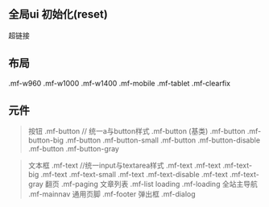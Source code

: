 ## 全局ui 初始化(reset)
超链接


## 布局
.mf-w960
.mf-w1000
.mf-w1400
.mf-mobile
.mf-tablet
.mf-clearfix

## 元件
> 按钮 .mf-button // 统一a与button样式
    .mf-button (基类)
    .mf-button .mf-button-big
    .mf-button .mf-button-small
    .mf-button .mf-button-disable
    .mf-button .mf-button-gray

> 文本框 .mf-text //统一input与textarea样式
    .mf-text
    .mf-text .mf-text-big
    .mf-text .mf-text-small
    .mf-text .mf-text-disable
    .mf-text .mf-text-gray
> 翻页 .mf-paging
> 文章列表 .mf-list
> loading .mf-loading
> 全站主导航 .mf-mainnav
> 通用页脚 .mf-footer
> 弹出框 .mf-dialog
